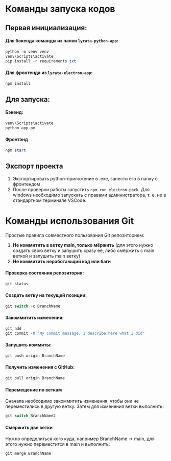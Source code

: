 # Команды запуска кодов

## Первая инициализация:

#### Для бэкенда команды из папки `lyrata-python-app`:

```powershell
python -m venv venv
venv\Scripts\activate
pip install -r requirements.txt
```

#### Для фронтенда из `lyrata-electron-app`:

```powershell
npm install
```

## Для запуска:

#### Бэкенд:

```powershell
venv\Scripts\activate
python app.py
```

#### Фронтэнд

```powershell
npm start
```

## Экспорт проекта

1. Экспортировать python-приложение в .exe, занести его в папку с фронтендом
2. После проверки работы запустить `npm run electron-pack`. Для windows необходимо запускать с правами администратора, т. е. не в стандартном терминале VSCode.

# Команды использования Git

Простые правила совместного пользования Git репозиторием:

1. **Не коммитить в ветку main, только мёржить** (для этого нужно создать свою ветку и запушить сразу её, либо смёржить с main веткой и запушить main ветку)
2. **Не коммитить неработающий код или баги**

#### Проверка состояния репозитория:

```powershell
git status
```

#### Создать ветку на текущей позиции:

```powershell
git switch -c BranchName
```

#### Закоммитить изменения:

```powershell
git add .
git commit -m "My commit message, I describe here what I did"
```

#### Запушить коммиты:

```powershell
git push origin BranchName
```

#### Получить изменения с GitHub:

```powershell
git pull origin BranchName
```

#### Перемещение по веткам

Сначала необходимо закоммитить изменения, чтобы они не переместились в другую ветку. Затем для изменения ветки выполнить:

```powershell
git switch BranchName2
```

#### Смёржить две ветки

Нужно определиться кого куда, например BranchName -> main, для этого нужно переместится в main и выполнить:

```powershell
git merge BranchName
```

